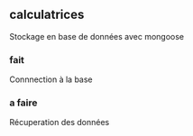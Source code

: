 ## calculatrices

Stockage en base de données avec mongoose 


### fait

Connnection à la  base
### a faire

Récuperation des données